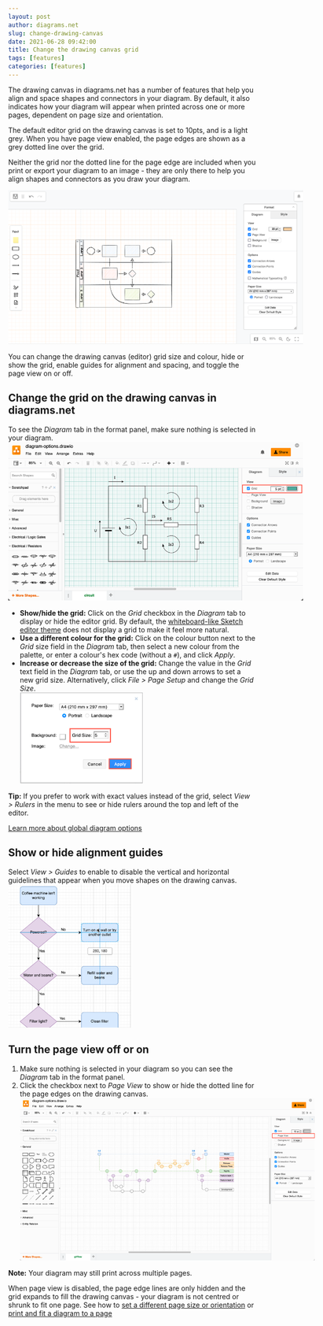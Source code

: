 ```yaml
---
layout: post
author: diagrams.net
slug: change-drawing-canvas
date: 2021-06-28 09:42:00
title: Change the drawing canvas grid
tags: [features]
categories: [features]
---
```


The drawing canvas in diagrams.net has a number of features that help you align and space shapes and connectors in your diagram. By default, it also indicates how your diagram will appear when printed across one or more pages, dependent on page size and orientation.

The default editor grid on the drawing canvas is set to 10pts, and is a light grey. When you have page view enabled, the page edges are shown as a grey dotted line over the grid.

Neither the grid nor the dotted line for the page edge are included when you print or export your diagram to an image - they are only there to help you align shapes and connectors as you draw your diagram.

<img src="/assets/img/blog/sketch-theme-custom-editor-grid.png" style="width=100%;max-width:600px;height:auto;" alt="Change how the grid is displayed on the drawing canvas in diagrams.net"> 

You can change the drawing canvas (editor) grid size and colour, hide or show the grid, enable guides for alignment and spacing, and toggle the page view on or off. 

## Change the grid on the drawing canvas in diagrams.net

To see the _Diagram_ tab in the format panel, make sure nothing is selected in your diagram.
<br /><img src="/assets/img/blog/diagram-tab-grid.png" style="width=100%;max-width:600px;height:auto;" alt="Change how the grid is displayed on the drawing canvas in diagrams.net"> 

* **Show/hide the grid:** Click on the _Grid_ checkbox in the _Diagram_ tab to display or hide the editor grid. By default, the [whiteboard-like Sketch editor theme](/blog/diagram-editor-theme.html) does not display a grid to make it feel more natural.
* **Use a different colour for the grid:** Click on the colour button next to the _Grid_ size field in the _Diagram_ tab, then select a new colour from the palette, or enter a colour's hex code (without a ``#``), and click _Apply_. 
* **Increase or decrease the size of the grid:** Change the value in the _Grid_ text field in the _Diagram_ tab, or use the up and down arrows to set a new grid size. Alternatively, click _File > Page Setup_ and change the _Grid Size_.
<br /><img src="/assets/img/blog/page-setup-grid-size.png" style="width=100%;max-width:250px;height:auto;" alt="Change the size of the diagrams.net editor grid via File > Page Setup">

**Tip:** If you prefer to work with exact values instead of the grid, select _View > Rulers_ in the menu to see or hide rulers around the top and left of the editor.

[Learn more about global diagram options](/doc/faq/diagram-options.html)

## Show or hide alignment guides

Select _View > Guides_ to enable to disable the vertical and horizontal guidelines that appear when you move shapes on the drawing canvas. 
<br /><img src="/assets/img/blog/guides.png" style="width=100%;max-width:250px;height:auto;" alt="Guides help you position shapes relative to other shapes.">

## Turn the page view off or on

1. Make sure nothing is selected in your diagram so you can see the _Diagram_ tab in the format panel. 
2. Click the checkbox next to _Page View_ to show or hide the dotted line for the page edges on the drawing canvas. 
<br /><img src="/assets/img/blog/diagram-tab-page-view-disabled.png" style="width=100%;max-width:600px;height:auto;" alt="Change how the grid is displayed on the drawing canvas in diagrams.net">

**Note:** Your diagram may still print across multiple pages. 

When page view is disabled, the page edge lines are only hidden and the grid expands to fill the drawing canvas - your diagram is not centred or shrunk to fit one page. See how to [set a different page size or orientation](/doc/faq/page-size-orientation.html) or [print and fit a diagram to a page](/doc/faq/print-fit-to-page.html)
